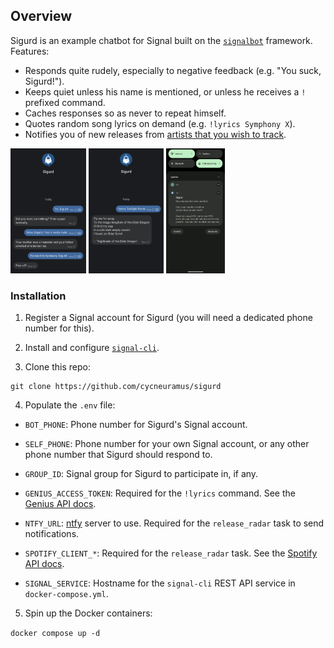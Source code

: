 ## Overview

Sigurd is an example chatbot for Signal built on the [`signalbot`](https://github.com/filipre/signalbot) framework. Features:

+ Responds quite rudely, especially to negative feedback (e.g. "You suck, Sigurd!").
+ Keeps quiet unless his name is mentioned, or unless he receives a `!` prefixed command.
+ Caches responses so as never to repeat himself.
+ Quotes random song lyrics on demand (e.g. `!lyrics Symphony X`).
+ Notifies you of new releases from [artists that you wish to track](bot/utils/spotify_data.py).

<p>
	<img src="screenshots/chat.png" height=200 />
	<img src="screenshots/lyrics.png" height=200 />
	<img src="screenshots/release-radar.png" height=200 />
</p>

### Installation

1. Register a Signal account for Sigurd (you will need a dedicated phone number for this).

2. Install and configure [`signal-cli`](https://github.com/AsamK/signal-cli/).

3. Clone this repo:
```
git clone https://github.com/cycneuramus/sigurd
```

4. Populate the `.env` file:

+ `BOT_PHONE`: Phone number for Sigurd's Signal account.
+ `SELF_PHONE`: Phone number for your own Signal account, or any other phone number that Sigurd should respond to.
+ `GROUP_ID`: Signal group for Sigurd to participate in, if any.

+ `GENIUS_ACCESS_TOKEN`: Required for the `!lyrics` command. See the [Genius API docs](https://docs.genius.com/).
+ `NTFY_URL`: [ntfy](https://ntfy.sh) server to use. Required for the `release_radar` task to send notifications.
+ `SPOTIFY_CLIENT_*`: Required for the `release_radar` task. See the [Spotify API docs](https://developer.spotify.com/documentation/web-api).

+ `SIGNAL_SERVICE`: Hostname for the `signal-cli` REST API service in `docker-compose.yml`.

5. Spin up the Docker containers:

`docker compose up -d`
